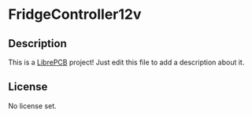 # FridgeController12v

## Description

This is a [LibrePCB](https://librepcb.org) project!
Just edit this file to add a description about it.

## License

No license set.
